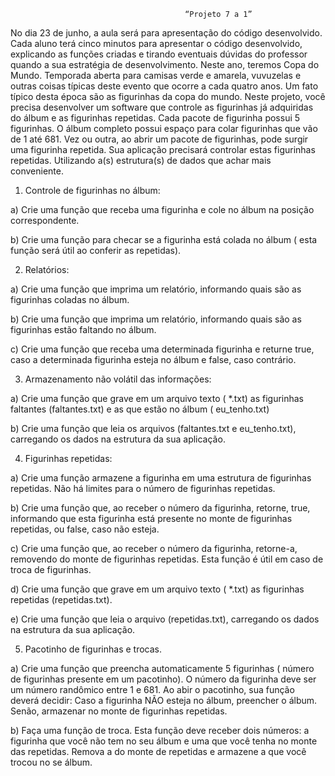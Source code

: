                                            “Projeto 7 a 1”
                                            
No dia 23 de junho, a aula será para apresentação do código desenvolvido.
Cada aluno terá cinco minutos para apresentar o código desenvolvido, explicando as funções criadas e
tirando eventuais dúvidas do professor quando a sua estratégia de desenvolvimento.
Neste ano, teremos Copa do Mundo. Temporada aberta para camisas verde e amarela, vuvuzelas e outras
coisas típicas deste evento que ocorre a cada quatro anos. Um fato típico desta época são as figurinhas da
copa do mundo.
Neste projeto, você precisa desenvolver um software que controle as figurinhas já adquiridas do álbum e as
figurinhas repetidas. Cada pacote de figurinha possui 5 figurinhas. O álbum completo possui espaço para
colar figurinhas que vão de 1 até 681.
Vez ou outra, ao abrir um pacote de figurinhas, pode surgir uma figurinha repetida. Sua aplicação precisará
controlar estas figurinhas repetidas.
Utilizando a(s) estrutura(s) de dados que achar mais conveniente.

1) Controle de figurinhas no álbum:

a) Crie uma função que receba uma figurinha e cole no álbum na posição correspondente.

b) Crie uma função para checar se a figurinha está colada no álbum ( esta função será útil ao conferir as
repetidas).

2) Relatórios:

a) Crie uma função que imprima um relatório, informando quais são as figurinhas coladas no álbum.

b) Crie uma função que imprima um relatório, informando quais são as figurinhas estão faltando no álbum.

c) Crie uma função que receba uma determinada figurinha e returne true, caso a determinada figurinha esteja
no álbum e false, caso contrário.

3) Armazenamento não volátil das informações:

a) Crie uma função que grave em um arquivo texto ( *.txt) as figurinhas faltantes (faltantes.txt) e as que estão
no álbum ( eu_tenho.txt)

b) Crie uma função que leia os arquivos (faltantes.txt e eu_tenho.txt), carregando os dados na estrutura da
sua aplicação.

4) Figurinhas repetidas:

a) Crie uma função armazene a figurinha em uma estrutura de figurinhas repetidas. Não há limites para o
número de figurinhas repetidas.

b) Crie uma função que, ao receber o número da figurinha, retorne, true, informando que esta figurinha está
presente no monte de figurinhas repetidas, ou false, caso não esteja.

c) Crie uma função que, ao receber o número da figurinha, retorne-a, removendo do monte de figurinhas
repetidas. Esta função é útil em caso de troca de figurinhas.

d) Crie uma função que grave em um arquivo texto ( *.txt) as figurinhas repetidas (repetidas.txt).

e) Crie uma função que leia o arquivo (repetidas.txt), carregando os dados na estrutura da sua aplicação.

5) Pacotinho de figurinhas e trocas.

a) Crie uma função que preencha automaticamente 5 figurinhas ( número de figurinhas presente em um
pacotinho). O número da figurinha deve ser um número randômico entre 1 e 681. Ao abir o pacotinho, sua
função deverá decidir:
Caso a figurinha NÃO esteja no álbum, preencher o álbum. Senão, armazenar no monte de figurinhas
repetidas.

b) Faça uma função de troca. Esta função deve receber dois números: a figurinha que você não tem no seu
álbum e uma que você tenha no monte das repetidas. Remova a do monte de repetidas e armazene a que você
trocou no se álbum.
